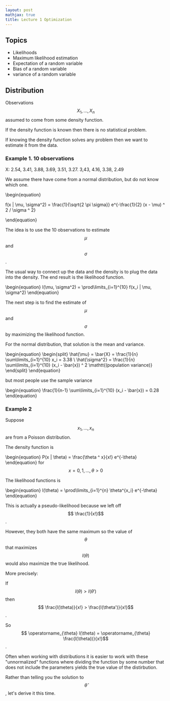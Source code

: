 ```yaml
---
layout: post
mathjax: true
title: Lecture 1 Optimization
---
```


## Topics
- Likelihoods
- Maximum likelihood estimation
- Expectation of a random variable
- Bias of a random variable
- variance of a random variable

## Distribution
Observations $$X_1, ..., X_n$$ assumed to come from some density function. 

If the density function is known then there is no statistical problem. 

If knowing the density function solves any problem then we want to estimate it from the data.

### Example 1. 10 observations
X: 2.54, 3.41, 3.88, 3.69, 3.51, 3.27. 3,43, 4.16, 3.38, 2.49

We assume there have come from a normal distribution, but do not know which one.

\begin{equation}

f(x | \mu, \sigma^2) = \frac{1}{\sqrt{2 \pi \sigma}} e^{-\frac{1}{2} (x - \mu) ^ 2 / \sigma ^ 2}

\end{equation}

The idea is to use the 10 observations to estimate $$ \mu $$ and $$ \sigma $$.

The usual way to connect up the data and the density is to plug the data into the density. The end result is the likelihood function.

\begin{equation}
l(\mu, \sigma^2) = \prod\limits_{i=1}^{10} f(x_i | \mu, \sigma^2)
\end{equation}

The next step is to find the estimate of $$\mu$$ and $$\sigma$$ by maximizing the likelihood function.

For the normal distribution, that solution is the mean and variance.

\begin{equation}
\begin{split}
\hat{\mu} = \bar{X} = \frac{1}{n} \sum\limits_{i=1}^{10} x_i = 3.38 \\
\hat{\sigma^2} = \frac{1}{n} \sum\limits_{i=1}^{10} (x_i - \bar{x}) ^ 2  \mathtt{(population variance)}
\end{split}
\end{equation}

but most people use the sample variance

\begin{equation}
\frac{1}{n-1} \sum\limits_{i=1}^{10} (x_i - \bar{x}) = 0.28
\end{equation}

### Example 2
Suppose $$ x_1, ..., x_n$$ are from a Poisson distribution.

The density function is 

\begin{equation}
P(x | \theta) = \frac{\theta ^ x}{x!} e^{-\theta}
\end{equation}
for $$ x= 0, 1, ..., \theta > 0$$

The likelihood functions is

\begin{equation}
l(\theta) = \prod\limits_{i=1}^{n} \theta^{x_i} e^{-\theta}
\end{equation}

This is actually a pseudo-likelihood because we left off $$ \frac{1}{x!}$$.

However, they both have the same maximum so the value of $$ \theta $$ that maximizes $$ l(\theta) $$ would also maximize the true likelihood.

More precisely:

If $$ l(\theta) > l(\theta')$$ then $$ \frac{l(\theta)}{x!} > \frac{l(\theta')}{x!}$$.

So $$ \operatorname_{\theta} l(\theta) = \operatorname_{\theta} \frac{l(\theta))}{x!}$$.

Often when working with distributions it is easier to work with these "unnormalized" functions where dividing the function by some number that does not include the parameters yields the true value of the distirbution.

Rather than telling you the solution to $$ \hat{\theta} $$, let's derive it this time.

